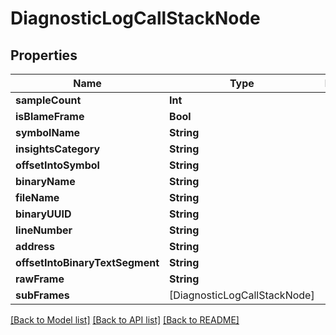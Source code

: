# DiagnosticLogCallStackNode

## Properties
Name | Type | Description | Notes
------------ | ------------- | ------------- | -------------
**sampleCount** | **Int** |  | [optional] 
**isBlameFrame** | **Bool** |  | [optional] 
**symbolName** | **String** |  | [optional] 
**insightsCategory** | **String** |  | [optional] 
**offsetIntoSymbol** | **String** |  | [optional] 
**binaryName** | **String** |  | [optional] 
**fileName** | **String** |  | [optional] 
**binaryUUID** | **String** |  | [optional] 
**lineNumber** | **String** |  | [optional] 
**address** | **String** |  | [optional] 
**offsetIntoBinaryTextSegment** | **String** |  | [optional] 
**rawFrame** | **String** |  | [optional] 
**subFrames** | [DiagnosticLogCallStackNode] |  | [optional] 

[[Back to Model list]](../README.md#documentation-for-models) [[Back to API list]](../README.md#documentation-for-api-endpoints) [[Back to README]](../README.md)


